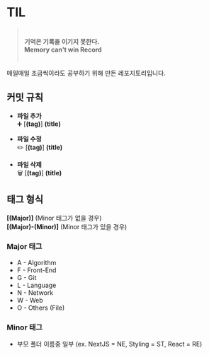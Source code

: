 # TIL

> ㅤ  
> **기억은 기록을 이기지 못한다.**  
> **Memory can't win Record**  
> ㅤ

매일매일 조금씩이라도 공부하기 위해 만든 레포지토리입니다.

## 커밋 규칙

- **파일 추가**  
  ➕ [**(tag)**] **(title)**

- **파일 수정**  
  ✏️ [**(tag)**] **(title)**

- **파일 삭제**  
  🗑️ [**(tag)**] **(title)**

## 태그 형식

**[(Major)]** (Minor 태그가 없을 경우)  
**[(Major)-(Minor)]** (Minor 태그가 있을 경우)

### Major 태그

- A - Algorithm
- F - Front-End
- G - Git
- L - Language
- N - Network
- W - Web
- O - Others (File)

### Minor 태그

- 부모 폴더 이름중 일부 (ex. NextJS = NE, Styling = ST, React = RE)
